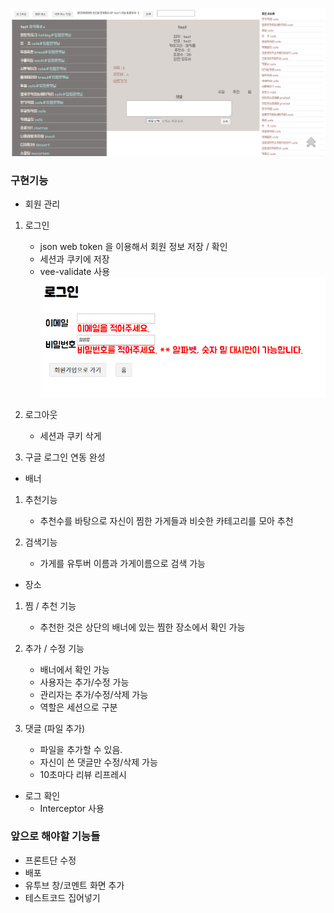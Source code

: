 ![Base  width="10%"](./web/vue/src/assets/images/base_image.png)

<h3>구현기능</h3>
 
* 회원 관리
  
1) 로그인
    * json web token 을 이용해서 회원 정보 저장 / 확인  
    * 세션과 쿠키에 저장
    * vee-validate 사용
    ![Base  width="10%"](./web/vue/src/assets/images/validation.png)
   

2) 로그아웃
    * 세션과 쿠키 삭게


3) 구글 로그인 연동 완성  
  
* 배너

1) 추천기능
    * 추천수를 바탕으로 자신이 찜한 가게들과 비슷한 카테고리를 모아 추천
  
2) 검색기능
    * 가게를 유투버 이름과 가게이름으로 검색 가능

* 장소 

1) 찜 / 추천 기능
    * 추천한 것은 상단의 배너에 있는 찜한 장소에서 확인 가능

2) 추가 / 수정 기능
    * 배너에서 확인 가능
    * 사용자는 추가/수정 가능
    * 관리자는 추가/수정/삭제 가능
    * 역할은 세션으로 구분
    
3) 댓글 (파일 추가)
    * 파일을 추가할 수 있음.  
    * 자신이 쓴 댓글만 수정/삭제 가능
    * 10초마다 리뷰 리프레시
    
* 로그 확인
    * Interceptor 사용



<h3>앞으로 해야할 기능들</h3>

* 프론트단 수정
* 배포
* 유투브 창/코멘트 화면 추가
* 테스트코드 집어넣기

